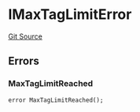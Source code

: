 # IMaxTagLimitError
[Git Source](https://github.com/thrackle-io/tron/blob/eb8a3e1cf83581100fd90ef911919e537c2c55cb/src/common/IErrors.sol)


## Errors
### MaxTagLimitReached

```solidity
error MaxTagLimitReached();
```

